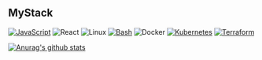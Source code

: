 
## MyStack
[![JavaScript](https://img.shields.io/badge/JavaScript-F7DF1E?logo=javascript&logoColor=000)](#)
![React](https://img.shields.io/badge/React-%2320232a.svg?logo=react&style=flat)
![Linux](https://img.shields.io/badge/-Linux-6C6694.svg?logo=linux&style=flat)
[![Bash](https://img.shields.io/badge/Bash-4EAA25?logo=gnubash&logoColor=fff)](#)
![Docker](https://img.shields.io/badge/-Docker-%230db7ed.svg?logo=docker&style=flat&logoColor=white)
[![Kubernetes](https://img.shields.io/badge/Kubernetes-326CE5?logo=kubernetes&logoColor=fff)](#)
[![Terraform](https://img.shields.io/badge/Terraform-844FBA?logo=terraform&logoColor=fff)](#)

[![Anurag's github stats](https://github-readme-stats.vercel.app/api?theme=dark&username=vlad-beryozkin&show_icons=true)](https://github.com/anuraghzra/github-readme-stats)
